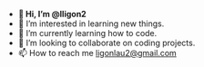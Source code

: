 - <b> 👋 Hi, I’m @lligon2 </b> 
- 👀 I’m interested in learning new things. 
- 🌱 I’m currently learning how to code. 
- 💞️ I’m looking to collaborate on coding projects. 
- 📫 How to reach me ligonlau2@gmail.com

<!---
lligon2/lligon2 is a ✨ special ✨ repository because its `README.md` (this file) appears on your GitHub profile.
You can click the Preview link to take a look at your changes.
--->
